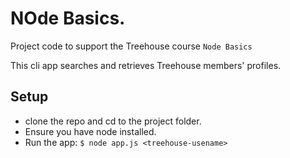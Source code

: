 # NOde Basics.
Project code to support the Treehouse course ```Node Basics```

This cli app searches and retrieves Treehouse members' profiles.

## Setup
- clone the repo and cd to the project folder.
- Ensure you have node installed.
- Run the app: ```$ node app.js <treehouse-usename>```
